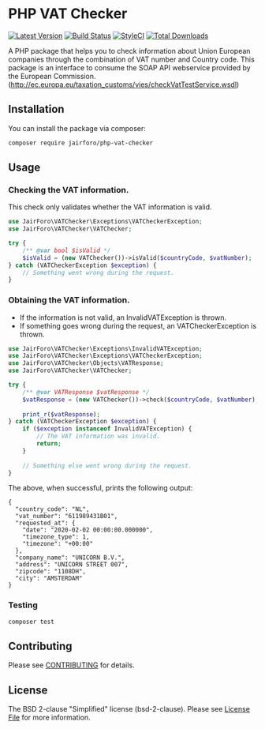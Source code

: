 # PHP VAT Checker

[![Latest Version](https://img.shields.io/github/release/jairforo/php-vat-checker.svg?style=flat-square)](https://github.com/jairforo/jairforo/php-vat-checker/releases)
[![Build Status](https://img.shields.io/travis/ubient/laravel-pwned-passwords/master.svg?style=flat-square)](https://travis-ci.com/github/jairforo/php-vat-checker)
[![StyleCI](https://styleci.io/repos/151966705/shield)](https://styleci.io/repos/151966705)
[![Total Downloads](https://img.shields.io/packagist/dt/jairforo/php-vat-checker.svg?style=flat-square)](https://packagist.org/packages/jairforo/php-vat-checker)


A PHP package that helps you to check information about Union European companies through the combination of VAT number and Country code. This package is an interface to consume the SOAP API webservice provided by the European Commission. (http://ec.europa.eu/taxation_customs/vies/checkVatTestService.wsdl)

## Installation

You can install the package via composer:

```bash
composer require jairforo/php-vat-checker
```

## Usage

### Checking the VAT information.
This check only validates whether the VAT information is valid.

```php
use JairForo\VATChecker\Exceptions\VATCheckerException;
use JairForo\VATChecker\VATChecker;

try {
    /** @var bool $isValid */
    $isValid = (new VATChecker())->isValid($countryCode, $vatNumber);
} catch (VATCheckerException $exception) {
    // Something went wrong during the request.
}
```

### Obtaining the VAT information.

- If the information is not valid, an InvalidVATException is thrown.
- If something goes wrong during the request, an VATCheckerException is thrown.

```php
use JairForo\VATChecker\Exceptions\InvalidVATException;
use JairForo\VATChecker\Exceptions\VATCheckerException;
use JairForo\VATChecker\Objects\VATResponse;
use JairForo\VATChecker\VATChecker;

try {
    /** @var VATResponse $vatResponse */
    $vatResponse = (new VATChecker())->check($countryCode, $vatNumber);
    
    print_r($vatResponse);
} catch (VATCheckerException $exception) {
    if ($exception instanceof InvalidVATException) {
        // The VAT information was invalid.
        return;
    }
    
    // Something else went wrong during the request.
}
```

The above, when successful, prints the following output:
```
{
  "country_code": "NL",
  "vat_number": "611989431B01",
  "requested_at": {
    "date": "2020-02-02 00:00:00.000000",
    "timezone_type": 1,
    "timezone": "+00:00"
  },
  "company_name": "UNICORN B.V.",
  "address": "UNICORN STREET 007",
  "zipcode": "1108DH",
  "city": "AMSTERDAM"
}
```

### Testing

``` bash
composer test
```

## Contributing

Please see [CONTRIBUTING](CONTRIBUTING.md) for details.

## License

The BSD 2-clause "Simplified" license  (bsd-2-clause). Please see [License File](LICENSE.md) for more information.

